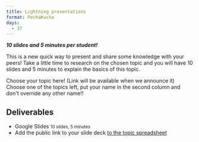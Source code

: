 ```yaml
---
title: Lightning presentations
format: PechaKucha
days:
  - 37
---
```


***10 slides and 5 minutes per student!***

This is a new quick way to present and share some knowledge with your peers! Take a little time to research on the chosen topic and you will have 10 slides and 5 minutes to explain the basics of this topic.

Choose your topic here! (Link will be available when we announce it)
Choose one of the topics left, put your name in the second column and don't override any other name!!


## Deliverables

- Google Slides <small>10 slides, 5 minutes</small>
- Add the public link to your slide deck [to the topic spreadsheet](https://docs.google.com/spreadsheets/d/19Hy58fIZEpQyrJTAVXoEhXXjTlBYYK0Rp2kR0d3bya8/edit#gid=0)
